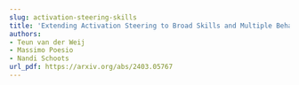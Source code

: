 ```yaml
---
slug: activation-steering-skills
title: 'Extending Activation Steering to Broad Skills and Multiple Behaviours  '
authors:
- Teun van der Weij
- Massimo Poesio
- Nandi Schoots
url_pdf: https://arxiv.org/abs/2403.05767
---
```

